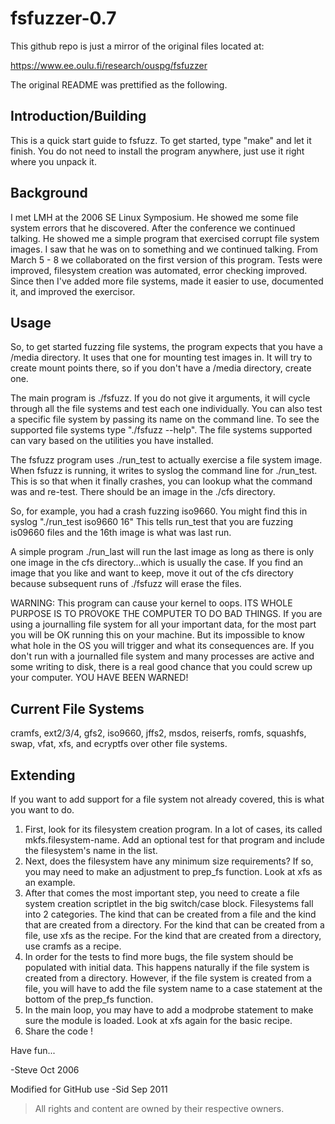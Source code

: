 # fsfuzzer-0.7

This github repo is just a mirror of the original files located at:

https://www.ee.oulu.fi/research/ouspg/fsfuzzer

The original README was prettified as the following.

## Introduction/Building
This is a quick start guide to fsfuzz. To get started, type
"make" and let it finish. You do not need to install the program
anywhere, just use it right where you unpack it.

## Background
I met LMH at the 2006 SE Linux Symposium. He showed me some file 
system errors that he discovered. After the conference we continued
talking. He showed me a simple program that exercised corrupt file
system images. I saw that he was on to something and we continued
talking. From March 5 - 8 we collaborated on the first version of
this program. Tests were improved, filesystem creation was automated,
error checking improved. Since then I've added more file systems, 
made it easier to use, documented it, and improved the exercisor.

## Usage
So, to get started fuzzing file systems, the program expects
that you have a /media directory. It uses that one for
mounting test images in. It will try to create mount points
there, so if you don't have a /media directory, create one.

The main program is ./fsfuzz. If you do not give it arguments,
it will cycle through all the file systems and test each one
individually. You can also test a specific file system by passing
its name on the command line. To see the supported file systems
type "./fsfuzz --help". The file systems supported can vary based
on the utilities you have installed.

The fsfuzz program uses ./run_test to actually exercise a file
system image. When fsfuzz is running, it writes to syslog the 
command line for ./run_test. This is so that when it finally
crashes, you can lookup what the command was and re-test. There
should be an image in the ./cfs directory.

So, for example, you had a crash fuzzing iso9660. You might find
this in syslog "./run_test iso9660 16" This tells run_test that
you are fuzzing is09660 files and the 16th image is what was last
run.

A simple program ./run_last will run the last image as long as
there is only one image in the cfs directory...which is usually
the case. If you find an image that you like and want to keep,
move it out of the cfs directory because subsequent runs of 
./fsfuzz will erase the files.

WARNING: This program can cause your kernel to oops. ITS WHOLE
PURPOSE IS TO PROVOKE THE COMPUTER TO DO BAD THINGS. If you are
using a journalling file system for all your important data, for
the most part you will be OK running this on your machine. But its
impossible to know what hole in the OS you will trigger and what its
consequences are. If you don't run with a journalled file system 
and many processes are active and some writing to disk, there
is a real good chance that you could screw up your computer. YOU
HAVE BEEN WARNED! 


## Current File Systems
cramfs, ext2/3/4, gfs2, iso9660, jffs2, msdos, reiserfs, romfs,
squashfs, swap, vfat, xfs, and ecryptfs over other file systems.


## Extending
If you want to add support for a file system not already covered,
this is what you want to do. 

1. First, look for its filesystem creation program. In a lot of
cases, its called mkfs.filesystem-name. Add an optional test for
that program and include the filesystem's name in the list.
2. Next, does the filesystem have any minimum size requirements? If
so, you may need to make an adjustment to prep_fs function. Look at
xfs as an example.
3. After that comes the most important step, you need to create a file
system creation scriptlet in the big switch/case block. Filesystems fall
into 2 categories. The kind that can be created from a file and the kind
that are created from a directory. For the kind that can be created from
a file, use xfs as the recipe. For the kind that are created from a 
directory, use cramfs as a recipe.
4. In order for the tests to find more bugs, the file system should
be populated with initial data. This happens naturally if the file
system is created from a directory. However, if the file system is
created from a file, you will have to add the file system name to 
a case statement at the bottom of the prep_fs function.
5. In the main loop, you may have to add a modprobe statement to make
sure the module is loaded. Look at xfs again for the basic recipe.
6. Share the code !

Have fun...

-Steve 
Oct 2006

Modified for GitHub use
-Sid
Sep 2011

> All rights and content are owned by their respective owners.


